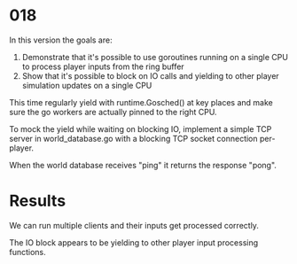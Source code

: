 # 018

In this version the goals are:

1. Demonstrate that it's possible to use goroutines running on a single CPU to process player inputs from the ring buffer
2. Show that it's possible to block on IO calls and yielding to other player simulation updates on a single CPU

This time regularly yield with runtime.Gosched() at key places and make sure the go workers are actually pinned to the right CPU.

To mock the yield while waiting on blocking IO, implement a simple TCP server in world_database.go with a blocking TCP socket connection per-player. 

When the world database receives "ping" it returns the response "pong".

# Results

We can run multiple clients and their inputs get processed correctly. 

The IO block appears to be yielding to other player input processing functions.
